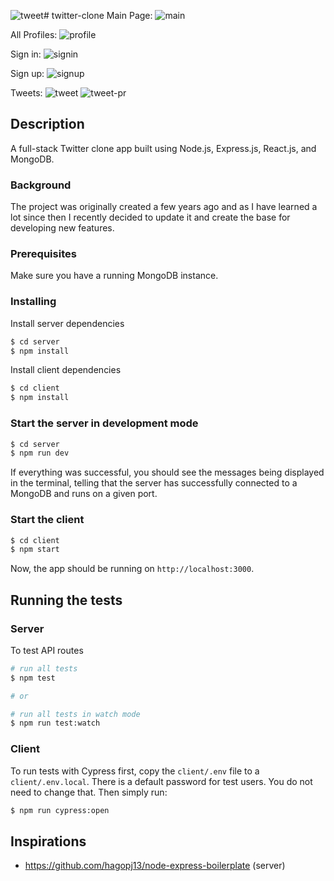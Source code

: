 ![tweet](https://github.com/vaibhav-r/tweeter-clone/assets/77624981/315d2218-08e5-461e-8a74-87d329a501e3)# twitter-clone
Main Page:
![main](https://github.com/vaibhav-r/tweeter-clone/assets/77624981/98ef88f9-ad55-43f1-b3ec-66522f5e8c05)

All Profiles:
![profile](https://github.com/vaibhav-r/tweeter-clone/assets/77624981/a5f617b2-1990-488f-a50d-8e484dacc9ed)

Sign in:
![signin](https://github.com/vaibhav-r/tweeter-clone/assets/77624981/25b8401f-bde3-49fb-bf7d-98b621920def)

Sign up:
![signup](https://github.com/vaibhav-r/tweeter-clone/assets/77624981/db64840e-fb38-4074-9304-640fd8cf3a94)

Tweets:
![tweet](https://github.com/vaibhav-r/tweeter-clone/assets/77624981/a50c6fe9-7db2-4682-89c9-998b4410bdaa)
![tweet-pr](https://github.com/vaibhav-r/tweeter-clone/assets/77624981/bf2df5b2-ddb3-4698-93f4-9707d2ad8976)

## Description

A full-stack Twitter clone app built using Node.js, Express.js, React.js, and MongoDB.

### Background

The project was originally created a few years ago and as I have learned a lot since then I recently decided to update it and create the base for developing new features.

### Prerequisites

Make sure you have a running MongoDB instance.

### Installing

Install server dependencies

```bash
$ cd server
$ npm install
```

Install client dependencies

```bash
$ cd client
$ npm install
```

### Start the server in development mode

```bash
$ cd server
$ npm run dev
```

If everything was successful, you should see the messages being displayed in the terminal, telling that the server has successfully connected to a MongoDB and runs on a given port.

### Start the client

```bash
$ cd client
$ npm start
```

Now, the app should be running on `http://localhost:3000`.

## Running the tests

### Server

To test API routes

```bash
# run all tests
$ npm test

# or

# run all tests in watch mode
$ npm run test:watch
```

### Client

To run tests with Cypress first, copy the `client/.env` file to a `client/.env.local`. There is a default password for test users. You do not need to change that. Then simply run:

```bash
$ npm run cypress:open
```

## Inspirations

- https://github.com/hagopj13/node-express-boilerplate (server)
